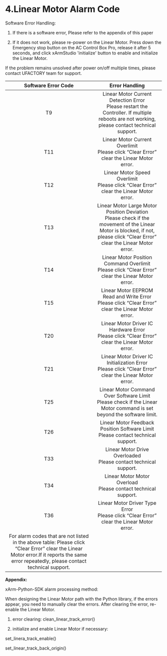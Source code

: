 


# 4.Linear Motor Alarm Code

Software Error Handling:

1. If there is a software error, Please refer to the appendix of this paper 

2. If it does not work, please re-power on the Linear Motor. Press down the Emergency stop button on the AC Control Box Pro, release it after 5 seconds, and click xArmStudio 'initialize' button to enable and initialize the Linear Motor.

If the problem remains unsolved after power on/off multiple times, please contact UFACTORY team for support.

|**Software Error Code**|**Error Handling**|
| :-: | :-: |
|T9|Linear Motor Current Detection Error<br>Please restart the Controller. If multiple reboots are not working, please contact technical support.|
|T11|Linear Motor Current Overlimit<br>Please click “Clear Error” clear the Linear Motor error.|
|T12|Linear Motor Speed Overlimit<br>Please click “Clear Error” clear the Linear Motor error.|
|T13|Linear Motor Large Motor Position Deviation<br>Please check if the movement of the Linear Motor is blocked, if not, please click “Clear Error” clear the Linear Motor error.|
|T14|Linear Motor Position Command Overlimit<br>Please click “Clear Error” clear the Linear Motor error.|
|T15|Linear Motor EEPROM Read and Write Error<br>Please click “Clear Error” clear the Linear Motor error.|
|T20|Linear Motor Driver IC Hardware Error<br>Please click “Clear Error” clear the Linear Motor error.|
|T21|Linear Motor Driver IC Initialization Error<br>Please click “Clear Error” clear the Linear Motor error.|
|T25|Linear Motor Command Over Software Limit<br>Please check if the Linear Motor command is set beyond the software limit.|
|T26|Linear Motor Feedback Position Software Limit<br>Please contact technical support.|
|T33|Linear Motor Drive Overloaded<br>Please contact technical support.|
|T34|Linear Motor Motor Overload<br>Please contact technical support.|
|T36|Linear Motor Driver Type Error<br>Please click “Clear Error” clear the Linear Motor error.|
|For alarm codes that are not listed in the above table: Please click “Clear Error” clear the Linear Motor error.If it reports the same error repeatedly, please contact technical support.||



**Appendix:**

xArm-Python-SDK alarm processing method:

When designing the Linear Motor path with the Python library, if the errors appear, you need to manually clear the errors. After clearing the error, re-enable the Linear Motor. 

1. error clearing: clean\_linear\_track\_error()

2. initialize and enable Linear Motor if necessary:

set\_linera\_track\_enable()

set\_linear\_track\_back\_origin()